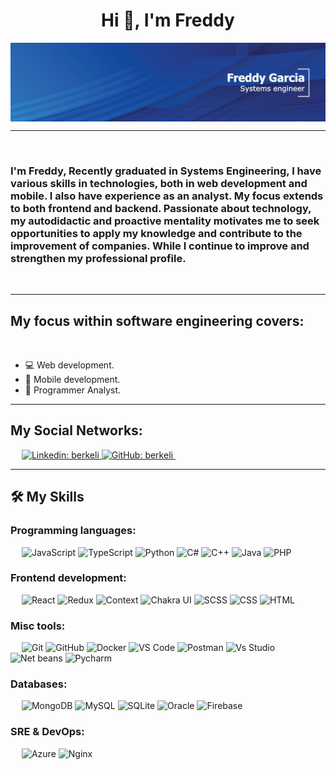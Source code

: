 <h1 align="center">Hi 👋, I'm Freddy</h1>

<img src="https://raw.githubusercontent.com/freddygm16/freddygm16/main/Portada linkeid.jpg" align="center" alt="berkeli header image">

-------------------

&emsp;
<h3 align="left">I'm Freddy, Recently graduated in Systems Engineering, I have various skills in technologies, both in web development and mobile. I also have experience as an analyst. My focus extends to both frontend and backend. Passionate about technology, my autodidactic and proactive mentality motivates me to seek opportunities to apply my knowledge and contribute to the improvement of companies. While I continue to improve and strengthen my professional profile.</h3>
&emsp;

-------------------

## My focus within software engineering covers:
&emsp;
- 💻 Web development.
- 📲 Mobile development.
- 📄 Programmer Analyst.
&emsp;

-------------------

## My Social Networks:
&emsp;
<a href="https://www.linkedin.com/in/freddy-garcia-mora-8b0518224/?locale=en_US">
    ![Linkedin: berkeli](https://img.shields.io/badge/-berkeli-blue?style=flat-square&logo=Linkedin&logoColor=white)
</a>
<a href="https://github.com/Freddygm16">
    ![GitHub: berkeli](https://img.shields.io/github/followers/berkeli?label=follow&style=social)
</a>
&emsp;

-------------------

## 🛠️ My Skills

### Programming languages:
&emsp;
![JavaScript](https://img.shields.io/badge/-JavaScript-000?&logo=JavaScript)
![TypeScript](https://img.shields.io/badge/-TypeScript-000?&logo=TypeScript&logoColor=007ACC)
![Python](https://img.shields.io/badge/-Python-000?&logo=Python)
![C#](https://img.shields.io/badge/-Csharp-000?&logo=Csharp)
![C++](https://img.shields.io/badge/-C++-000?&logo=Cplusplus)
![Java](https://img.shields.io/badge/-Java-000?&logo=Apachenetbeanside)
![PHP](https://img.shields.io/badge/-PHP-000?&logo=PHP)

### Frontend development:
&emsp;
![React](https://img.shields.io/badge/-React-000?&logo=React)
![Redux](https://img.shields.io/badge/-Redux-000?&logo=Redux)
![Context](https://img.shields.io/badge/-Redux-000?&logo=Redux)
![Chakra UI](https://img.shields.io/badge/-Chakra%20UI-000?&logo=Chakra-UI)
![SCSS](https://img.shields.io/badge/-SCSS-000?&logo=Sass)
![CSS](https://img.shields.io/badge/-CSS-000?&logo=CSS3)
![HTML](https://img.shields.io/badge/-HTML-000?&logo=HTML5)

### Misc tools:
&emsp;
![Git](https://img.shields.io/badge/-Git-000?&logo=Git)
![GitHub](https://img.shields.io/badge/-GitHub-000?&logo=GitHub)
![Docker](https://img.shields.io/badge/-Docker-000?&logo=Docker)
![VS Code](https://img.shields.io/badge/-VS%20Code-000?&logo=Visual-Studio-Code)
![Postman](https://img.shields.io/badge/-Postman-000?&logo=Postman)
![Vs Studio](https://img.shields.io/badge/-Visual%20Studio-000?&logo=visualstudio)
![Net beans](https://img.shields.io/badge/-Net%20Beans-000?&logo=Apachenetbeanside)
![Pycharm](https://img.shields.io/badge/-Pycharm-000?&logo=Pycharm)

### Databases:
&emsp;
![MongoDB](https://img.shields.io/badge/-MongoDB-000?&logo=MongoDB)
![MySQL](https://img.shields.io/badge/-MySQL-000?&logo=MySQL)
![SQLite](https://img.shields.io/badge/-SQLite-000?&logo=SQLite)
![Oracle](https://img.shields.io/badge/-Oracle-000?&logo=oracle)
![Firebase](https://img.shields.io/badge/-Firebase-000?&logo=firebase)

### SRE & DevOps:
&emsp;
![Azure](https://img.shields.io/badge/-Azure-000?&logo=Microsoft-Azure)
![Nginx](https://img.shields.io/badge/-Nginx-000?&logo=Nginx)
&emsp;

